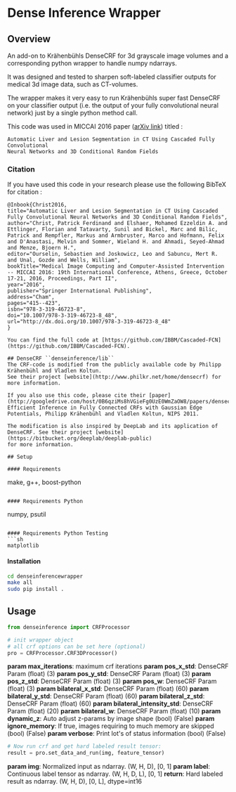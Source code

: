 # Dense Inference Wrapper

## Overview
An add-on to Krähenbühls DenseCRF for 3d grayscale image volumes and a corresponding python wrapper to handle numpy ndarrays.

It was designed and tested to sharpen soft-labeled classifier outputs for medical 3d image data, such as CT-volumes.

The wrapper makes it very easy to run Krähenbühls super fast DenseCRF on your classifier output (i.e. the output of your fully convolutional neural network) just by a single python method call.


This code was used in MICCAI 2016 paper ([arXiv link](https://arxiv.org/abs/1610.02177)) titled : 

```
Automatic Liver and Lesion Segmentation in CT Using Cascaded Fully Convolutional 
Neural Networks and 3D Conditional Random Fields
```

### Citation ###

If you have used this code in your research please use the following BibTeX for citation :
```
@Inbook{Christ2016,
title="Automatic Liver and Lesion Segmentation in CT Using Cascaded Fully Convolutional Neural Networks and 3D Conditional Random Fields",
author="Christ, Patrick Ferdinand and Elshaer, Mohamed Ezzeldin A. and Ettlinger, Florian and Tatavarty, Sunil and Bickel, Marc and Bilic, Patrick and Rempfler, Markus and Armbruster, Marco and Hofmann, Felix and D'Anastasi, Melvin and Sommer, Wieland H. and Ahmadi, Seyed-Ahmad and Menze, Bjoern H.",
editor="Ourselin, Sebastien and Joskowicz, Leo and Sabuncu, Mert R. and Unal, Gozde and Wells, William",
bookTitle="Medical Image Computing and Computer-Assisted Intervention -- MICCAI 2016: 19th International Conference, Athens, Greece, October 17-21, 2016, Proceedings, Part II",
year="2016",
publisher="Springer International Publishing",
address="Cham",
pages="415--423",
isbn="978-3-319-46723-8",
doi="10.1007/978-3-319-46723-8_48",
url="http://dx.doi.org/10.1007/978-3-319-46723-8_48"
}

You can find the full code at [https://github.com/IBBM/Cascaded-FCN](https://github.com/IBBM/Cascaded-FCN). 

## DenseCRF ``denseinference/lib``
The CRF-code is modified from the publicly available code by Philipp Krähenbühl and Vladlen Koltun.
See their project [website](http://www.philkr.net/home/densecrf) for more information.

If you also use this code, please cite their [paper](http://googledrive.com/host/0B6qziMs8hVGieFg0UzE0WmZaOW8/papers/densecrf.pdf):
Efficient Inference in Fully Connected CRFs with Gaussian Edge Potentials, Philipp Krähenbühl and Vladlen Koltun, NIPS 2011.

The modification is also inspired by DeepLab and its application of DenseCRF. See their project [website](https://bitbucket.org/deeplab/deeplab-public)
for more information.

## Setup

#### Requirements

```
make, g++, boost-python
```

#### Requirements Python
```
numpy, psutil
```

#### Requirements Python Testing
```sh
matplotlib
```

#### Installation

```bash
cd denseinferencewrapper
make all
sudo pip install .
```

## Usage

```python
from denseinference import CRFProcessor

# init wrapper object
# all crf options can be set here (optional)
pro = CRFProcessor.CRF3DProcessor()
```

**param max_iterations**: maximum crf iterations
**param pos_x_std**: DenseCRF Param (float) (3)
**param pos_y_std**: DenseCRF Param (float) (3)
**param pos_z_std**: DenseCRF Param (float) (3)
**param pos_w**: DenseCRF Param (float) (3)
**param bilateral_x_std**: DenseCRF Param (float) (60)
**param bilateral_y_std**: DenseCRF Param (float) (60)
**param bilateral_z_std**: DenseCRF Param (float) (60)
**param bilateral_intensity_std**: DenseCRF Param (float) (20)
**param bilateral_w**: DenseCRF Param (float) (10)
**param dynamic_z**: Auto adjust z-params by image shape (bool) (False)
**param ignore_memory**: If true, images requiring to much memory are skipped (bool) (False)
**param verbose**: Print lot's of status information (bool) (False)

```python
# Now run crf and get hard labeled result tensor:
result = pro.set_data_and_run(img, feature_tensor)
```

**param img**: Normalized input as ndarray. (W, H, D), [0, 1]
**param label**: Continuous label tensor as ndarray. (W, H, D, L), [0, 1]
**return**: Hard labeled result as ndarray. (W, H, D), [0, L], dtype=int16

